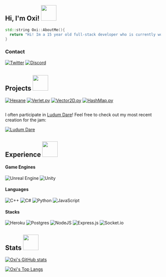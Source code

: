 <h2> Hi, I'm Oxi! <img src="https://media.giphy.com/media/mGbKvuoCNpcOWaTq9M/giphy.gif" width="50"></h2>

```c++
std::string Oxi::AboutMe(){
  return "Hi! Im a 15 year old full-stack developer who is currently working on the Open-World Game 'Hexane'";
}
```

<h3> Contact </h3>

[![Twitter](https://img.shields.io/badge/oxi__dev0-%231DA1F2.svg?style=for-the-badge&logo=Twitter&logoColor=white)](https://www.twitter.com/oxi_dev0)
[![Discord](https://img.shields.io/badge/Straxis_Studios-%237289DA.svg?style=for-the-badge&logo=discord&logoColor=white)](https://discord.gg/straxisstudios)

<h6></h6>

<h2> Projects <img src="https://media.giphy.com/media/eLv7gJpxqiQtbNNQUe/giphy.gif" width="50"> </h2>

[![Hexane](https://img.shields.io/badge/Hexane-%23FF0000.svg?style=for-the-badge&logo=YouTube&logoColor=white)](https://www.youtube.com/c/StraxisStudios)
[![Verlet.py](https://img.shields.io/badge/Verlet.py-%23E34F26?style=for-the-badge&logo=python&logoColor=white)](https://github.com/oxi-dev0/Verlet.py)
[![Vector2D.py](https://img.shields.io/badge/Vector2D.py-%2300599C?style=for-the-badge&logo=python&logoColor=white)](https://github.com/oxi-dev0/vector2d.py/)
[![HashMap.py](https://img.shields.io/badge/HashMap.py-%23430098?style=for-the-badge&logo=python&logoColor=white)](https://github.com/oxi-dev0/HashMap.py/)

<h2></h2>

I often participate in [Ludum Dare](https://ldjam.com/)! Feel free to check out my most recent creation for the jam:

[![Ludum Dare](https://img.shields.io/badge/Instability-%23000000.svg?style=for-the-badge&logo=unity&logoColor=white)](https://ldjam.com/events/ludum-dare/49/instability)

<h2> Experience <img src="https://media.giphy.com/media/fSGrpj2wJynDwgftc7/giphy.gif" width="50"></h2>
<h4> Game Engines </h3>

![Unreal Engine](https://img.shields.io/badge/unrealengine-%23313131.svg?style=for-the-badge&logo=unrealengine&logoColor=white)
![Unity](https://img.shields.io/badge/unity-%23000000.svg?style=for-the-badge&logo=unity&logoColor=white)

<h4> Languages </h3>

![C++](https://img.shields.io/badge/c++-%2300599C.svg?style=for-the-badge&logo=c%2B%2B&logoColor=white)
![C#](https://img.shields.io/badge/c%23-%23239120.svg?style=for-the-badge&logo=c-sharp&logoColor=white)
![Python](https://img.shields.io/badge/python-3670A0?style=for-the-badge&logo=python&logoColor=ffdd54)
![JavaScript](https://img.shields.io/badge/javascript-%23323330.svg?style=for-the-badge&logo=javascript&logoColor=%23F7DF1E)

<h4> Stacks </h4>

![Heroku](https://img.shields.io/badge/heroku-%23430098.svg?style=for-the-badge&logo=heroku&logoColor=white)
![Postgres](https://img.shields.io/badge/postgres-%23316192.svg?style=for-the-badge&logo=postgresql&logoColor=white)
![NodeJS](https://img.shields.io/badge/node.js-6DA55F?style=for-the-badge&logo=node.js&logoColor=white)
![Express.js](https://img.shields.io/badge/express.js-%23404d59.svg?style=for-the-badge&logo=express&logoColor=%2361DAFB)
![Socket.io](https://img.shields.io/badge/Socket.io-black?style=for-the-badge&logo=socket.io&badgeColor=010101)

<h2> Stats <img src="https://media.giphy.com/media/ix8dIWbEovToc/giphy.gif" width="50"></h2>

[![Oxi's GitHub stats](https://github-readme-stats.vercel.app/api?username=oxi-dev0)](https://github.com/oxi-dev0/github-readme-stats)

[![Oxi's Top Langs](https://github-readme-stats.vercel.app/api/top-langs/?username=oxi-dev0&layout=compact)](https://github.com/oxi-dev0/github-readme-stats)
